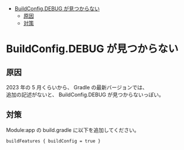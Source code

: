 - [BuildConfig.DEBUG が見つからない](#buildconfigdebug-が見つからない)
  - [原因](#原因)
  - [対策](#対策)


# BuildConfig.DEBUG が見つからない

## 原因

2023 年の 5 月くらいから、 Gradle の最新バージョンでは、  
追加の記述がないと、 BuildConfig.DEBUG が見つからないっぽい。


## 対策

Module:app の build.gradle に以下を追加してください。

```
buildFeatures { buildConfig = true } 
```

